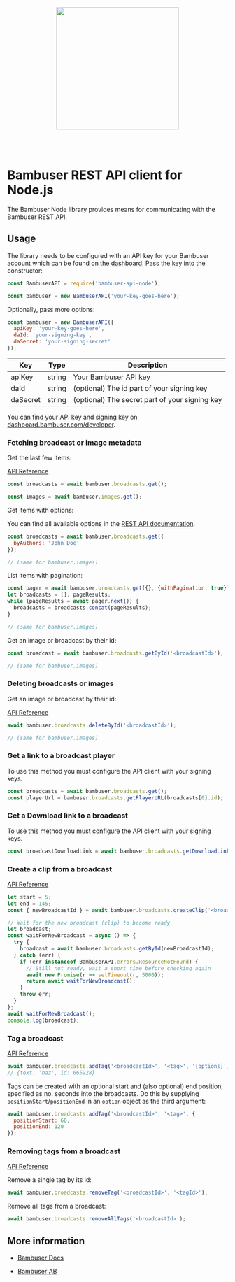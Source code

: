 <div>
  <br/><br />
  <p align="center">
    <a href="https://bambuser.com" target="_blank" align="center">
        <img src="https://brand.bambuser.net/current/logo/bambuser-black-512.png" width="280">
    </a>
  </p>
  <br /><br />
  <h1>Bambuser REST API client for Node.js</h1>
</div>

The Bambuser Node library provides means for communicating with the Bambuser REST API.

## Usage

The library needs to be configured with an API key for your Bambuser account which can be found on the [dashboard](https://dashboard.bambuser.com/developer). Pass the key into the constructor:

```javascript
const BambuserAPI = require('bambuser-api-node');

const bambuser = new BambuserAPI('your-key-goes-here');
```

Optionally, pass more options:

```javascript
const bambuser = new BambuserAPI({
  apiKey: 'your-key-goes-here',
  daId: 'your-signing-key',
  daSecret: 'your-signing-secret'
});
```

| Key | Type | Description |
| -------- | ------ | --- |
| apiKey   | string | Your Bambuser API key |
| daId     | string | (optional) The id part of your signing key |
| daSecret | string | (optional) The secret part of your signing key |

You can find your API key and signing key on [dashboard.bambuser.com/developer](https://dashboard.bambuser.com/developer).


### Fetching broadcast or image metadata

Get the last few items:

[API Reference](https://bambuser.com/docs/api/get-broadcast-metadata/)

```javascript
const broadcasts = await bambuser.broadcasts.get();

const images = await bambuser.images.get();
```

Get items with options:

You can find all available options in the [REST API documentation](https://bambuser.com/docs/api/get-broadcast-metadata/).

```javascript
const broadcasts = await bambuser.broadcasts.get({
  byAuthors: 'John Doe'
});

// (same for bambuser.images)
```

List items with pagination:

```javascript
const pager = await bambuser.broadcasts.get({}, {withPagination: true});
let broadcasts = [], pageResults;
while (pageResults = await pager.next()) {
  broadcasts = broadcasts.concat(pageResults);
}

// (same for bambuser.images)
```

Get an image or broadcast by their id:

```javascript
const broadcast = await bambuser.broadcasts.getById('<broadcastId>');

// (same for bambuser.images)
```

### Deleting broadcasts or images

Get an image or broadcast by their id:

[API Reference](https://bambuser.com/docs/api/removing-media/)

```javascript
await bambuser.broadcasts.deleteById('<broadcastId>');

// (same for bambuser.images)
```

### Get a link to a broadcast player

To use this method you must configure the API client with your signing keys.

```javascript
const broadcasts = await bambuser.broadcasts.get();
const playerUrl = bambuser.broadcasts.getPlayerURL(broadcasts[0].id);
```

### Get a Download link to a broadcast

To use this method you must configure the API client with your signing keys.

```javascript
const broadcastDownloadLink = await bambuser.broadcasts.getDownloadLink('<broadcastId>');
```

### Create a clip from a broadcast

[API Reference](https://bambuser.com/docs/api/create-clips/)

```javascript
let start = 5;
let end = 145;
const { newBroadcastId } = await bambuser.broadcasts.createClip('<broadcastId>', start, end);

// Wait for the new broadcast (clip) to become ready
let broadcast;
const waitForNewBroadcast = async () => {
  try {
    broadcast = await bambuser.broadcasts.getById(newBroadcastId);
  } catch (err) {
    if (err instanceof BambuserAPI.errors.ResourceNotFound) {
      // Still not ready, wait a short time before checking again
      await new Promise(r => setTimeout(r, 5000));
      return await waitForNewBroadcast();
    }
    throw err;
  }
};
await waitForNewBroadcast();
console.log(broadcast);
```

### Tag a broadcast

[API Reference](https://bambuser.com/docs/api/#tag-a-broadcast)

```javascript
await bambuser.broadcasts.addTag('<broadcastId>', '<tag>', '[options]');
// {text: 'baz', id: 665928}
```

Tags can be created with an optional start and (also optional) end position, specified as no. seconds into the broadcasts.
Do this by supplying `positionStart`/`positionEnd` in an `option` object as the third argument:

```javascript
await bambuser.broadcasts.addTag('<broadcastId>', '<tag>', {
  positionStart: 60,
  positionEnd: 120
});
```

### Removing tags from a broadcast

[API Reference](https://bambuser.com/docs/api/#remove-a-tag-from-a-broadcast)

Remove a single tag by its id:

```javascript
await bambuser.broadcasts.removeTag('<broadcastId>', '<tagId>');
```

Remove all tags from a broadcast:

```javascript
await bambuser.broadcasts.removeAllTags('<broadcastId>');
```

## More information

* [Bambuser Docs](https://bambuser.com/docs)

* [Bambuser AB](https://bambuser.com)
